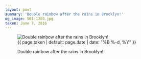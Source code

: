 ```yaml
---
layout: post
summary: 'Double rainbow after the rains in Brooklyn!'
og_image: 501-1280.jpg
taken: June 7, 2016
---
```


<figure class="post" data-src="{{ site.assets_url }}/{{ page.og_image }}">
<img alt="Double rainbow after the rains in Brooklyn!" sizes="(min-width: 700px) 50vw, calc(100vw - 2rem)" src="{{ site.assets_url }}/501-640.jpg" srcset="{{ site.assets_url }}/501-1280.jpg 1280w, {{ site.assets_url }}/501-960.jpg 960w, {{ site.assets_url }}/501-640.jpg 640w, {{ site.assets_url }}/501-320.jpg 320w"/>
<figcaption>
<time>{{ page.taken | default: page.date | date: "%B %-d, %Y" }}</time>
<p>Double rainbow after the rains in Brooklyn!</p>
</figcaption>
</figure>
